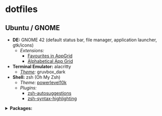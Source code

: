 # dotfiles

## Ubuntu / GNOME

* **DE:** GNOME 42 (default status bar, file manager, application launcher, gtk/icons)
  * *Extensions:*
    * [Favourites in AppGrid](https://gitlab.gnome.org/harshadgavali/favourites-in-appgrid/)
    * [Alphabetical App Grid](https://github.com/stuarthayhurst/alphabetical-grid-extension)
* **Terminal Emulator:** alacritty
  * *[Theme](https://github.com/eendroroy/alacritty-theme):* gruvbox_dark
* **Shell:** zsh (Oh My Zsh)
  * *Theme:* [powerlevel10k](https://github.com/romkatv/powerlevel10k)
  * *Plugins:*
    * [zsh-autosuggestions](https://github.com/zsh-users/zsh-autosuggestions)
    * [zsh-syntax-highlighting](https://github.com/zsh-users/zsh-syntax-highlighting)
<details>
  <summary><b>Packages:</b></summary>
  <ul>
    <li>apt (<code>apt-mark showmanual</code>)</li>
      <ul>
        <li>cmake pkg-config libfreetype6-dev libfontconfig1-dev libxcb-xfixes0-dev libxkbcommon-dev python3 (alacritty deps)</li>
        <li>build-essential git cmake cmake-data pkg-config python3-sphinx python3-packaging libuv1-dev libcairo2-dev libxcb1-dev libxcb-util0-dev libxcb-randr0-dev libxcb-composite0-dev python3-xcbgen xcb-proto libxcb-image0-dev libxcb-ewmh-dev libxcb-icccm4-dev (polybar deps)</li>
        <li>libxcb-xkb-dev libxcb-xrm-dev libxcb-cursor-dev libasound2-dev libpulse-dev i3-wm libjsoncpp-dev libmpdclient-dev libcurl4-openssl-dev libnl-genl-3-dev (polybar optional deps)</li>
        <li>gir1.2-gtop-2.0 lm-sensors (vitals)</li>
        <li>build-essential</li>
        <li>curl</li>
        <li>git</li>
        <li>gnome-shell-extension-manager</li>
        <li>gnome-tweaks</li>
        <li>google-chrome-stable</li>
        <li>gparted</li>
        <li>grep</li>
        <li>gzip</li>
        <li>htop</li>
        <li>micro</li>
        <li>neofetch</li>
        <li>python3-pip</li>
        <li>stress</li>
        <li>tree</li>
        <li>zsh</li>
      </ul>
    <li>pip (<code>pip list --user</code>)</li>
      <ul>
        <li>Pygments (for colorize omz plugin)</li>
      </ul>
    <li>git</li>
      <ul>
        <li>alacritty</li>
        <li>polybar</li>
        <li>powerlevel10k</li>
      </ul>
    <li>web</li>
      <ul>
        <li>rustup</li>
      </ul>
  </ul>
</details>
